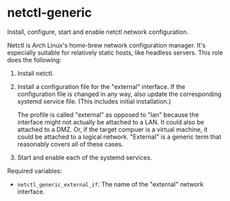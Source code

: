 netctl-generic
==============

Install, configure, start and enable netctl network configuration.

Netctl is Arch Linux's home-brew network configuration manager. It's especially
suitable for relatively static hosts, like headless servers. This role does the
following:

1. Install netctl.
2. Install a configuration file for the "external" interface. If the
   configuration file is changed in any way, also update the corresponding
   systemd service file. (This includes initial installation.)

   The profile is called "external" as opposed to "lan" because the interface
   might not actually be attached to a LAN. It could also be attached to a DMZ.
   Or, if the target compuer is a virtual machine, it could be attached to a
   logical network. "External" is a generic term that reasonably covers all of
   these cases.
3. Start and enable each of the systemd services.

Required variables:

* `netctl_generic_external_if`: The name of the "external" network interface.
